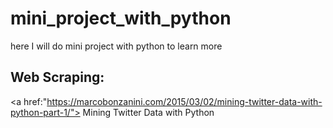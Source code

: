 # mini_project_with_python
here I will do mini project with python to learn more

## Web Scraping:
<a href:"https://marcobonzanini.com/2015/03/02/mining-twitter-data-with-python-part-1/"> Mining Twitter Data with Python </a>


